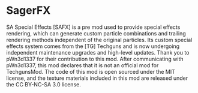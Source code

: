 # SagerFX
SA Special Effects [SAFX] is a pre mod used to provide special effects rendering, which can generate custom particle combinations and trailing rendering methods independent of the original particles. Its custom special effects system comes from the [TG] Techguns and is now undergoing independent maintenance upgrades and high-level updates. Thank you to pWn3d1337 for their contribution to this mod. After communicating with pWn3d1337, this mod declares that it is not an official mod for TechgunsMod. The code of this mod is open sourced under the MIT license, and the texture materials included in this mod are released under the CC BY-NC-SA 3.0 license.
